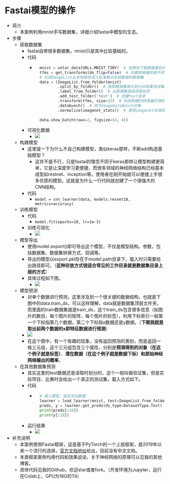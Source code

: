# Fastai模型的操作
- 简介
	- 本案例利用mnist手写数据集，详细介绍fastai中模型的生态。
- 步骤
	- 获取数据集
		- fastai自带很多数据集，mnist只是其中比较基础的。
		- 代码
			- ```python
				mnist = untar_data(URLs.MNIST_TINY)  # 该模块下载数据集到本地目录并返回路径
				tfms = get_transforms(do_flip=False)  # 创建转换器但是不进行翻转（注意不是所有数据集都适合任何模式的增广，对手写数字，翻转意味着变为另一个数字）
				# 利用ImageList从本地路径读入标准格式存放数据的数据集
				data = (ImageList.from_folder(mnist)
				        .split_by_folder()  # 按照数据集格式划分训练集测试集
				        .label_from_folder()  # 从数据集路径获取标签
				        .add_test_folder('test')  # 创建test目录
				        .transform(tfms, size=32)  # 利用构建的转换器的得到处理后的图片数据，大小调整为32*32
				        .databunch()  # 转为ImageDataBunch对象
				        .normalize(imagenet_stats))  # 使用imagenet标准规范化数据
				
				data.show_batch(rows=2, figsize=(4, 4))
				```
		- 可视化数据
			- ![](https://img-blog.csdnimg.cn/20190508202230101.png)
	- 构建模型
		- 这里提一下为什么不自己构建模型，类似keras那样，不断add构造基础模型？
			- 这并不是不行，只是fastai的理念不同于keras那样让模型构建更简单，它是让深度学习更便捷，而很多领域的神经网络结构已经基本成型如restnet、inception等，使用者在刚开始就可以便捷上手很多优质的模型。这就是为什么一行代码就创建了一个很强大的CNN结构。
		- 代码
			- `model = cnn_learner(data, models.resnet18, metrics=accuracy)`
	- 训练模型
		- 代码
			- `model.fit(epochs=10, lr=1e-3)`
		- 训练可视化
			- ![](https://img-blog.csdnimg.cn/20190508203001415.png)
	- 模型导出
		- 使用model.export()即可导出这个模型，不仅是模型结构。参数，包括数据集、数据集转换方式、回调等。
		- 导出的模型以export.pkl存在于model.path目录下，载入时只需要给出路径即可。（**这种存放方式很适合常见的工作目录就是数据集目录上层的方式**）
		- 具体过程如下图。
			- ![](https://img-blog.csdnimg.cn/20190508203949749.png)
	- 模型预测
		- 对单个数据进行预测，这里涉及到一个很关键的数据结构，也就是下图中的data.train_ds，可以这样理解，data就是数据集顶层文件夹，而里面的train数据集就是train_ds，这个train_ds包含很多信息（如图片的数目，每个图片的矩阵，每个图片的标签），利用下标索引一般第一个下标指第几个数据，第二个下标指x数据还是y数据。（**下图我就是取出前两个数据的x即特征数据进行预测**）
		- ![](https://img-blog.csdnimg.cn/20190508204735563.png)
		- 在这个图中，有一个有趣的现象，没有返回预测的类别，而是返回一格三元组，这个三元组包含三个属性，分别是**预测得到的对象（在这个例子就是标签）**、**潜在数据（在这个例子就是数据下标）**和**原始神经网络输出的概率**。
	- 在其他数据集预测
		- 其实这里的test数据还是读取时划分的，这个一般叫做验证集，但是实际项目、比赛时会给出一个真正的测试集，载入方式如下。
		- 代码
			- ```python
				# 载入模型，指定测试数据
				learner = load_learner(mnist, test=ImageList.from_folder(mnist/'test'))
				preds, y = learner.get_preds(ds_type=DatasetType.Test)  # 指定数据集类型为测试集
				print(preds[:10])
				print(y[:10])
				```
		- 运行结果
			- ![](https://img-blog.csdnimg.cn/20190508205851646.png)
- 补充说明
	- 本案例使用Fastai框架，这是基于PyTorch的一个上层框架，是2019年以来一个流行的选择，[官方文档地址](https://docs.fast.ai/)给出，目前没有中文文档。
	- 本类框架案例均用代码和效果说话，关于神经网络的原理可以见我的其他博客。
	- 具体代码见我的Github，欢迎star或者fork。（开发环境为Jupyter，运行在Colab上，GPU为16G的T4）